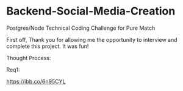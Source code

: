 # Backend-Social-Media-Creation
Postgres/Node Technical Coding Challenge for Pure Match

First off, Thank you for allowing me the opportunity to interview and complete this project. It was fun!

Thought Process:

Req1:


https://ibb.co/6n95CYL
